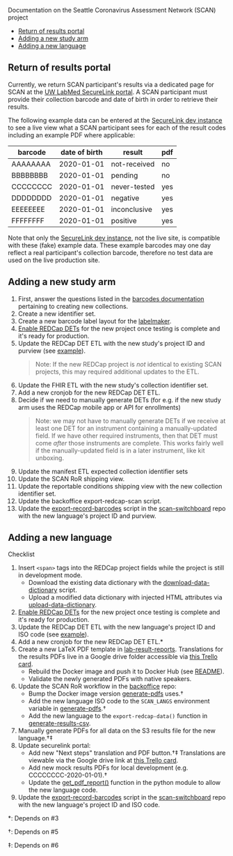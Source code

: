 Documentation on the Seattle Coronavirus Assessment Network (SCAN) project

- [Return of results portal](#return-of-results-portal)
- [Adding a new study arm](#adding-a-new-study-arm)
- [Adding a new language](#adding-a-new-language)

## Return of results portal
Currently, we return SCAN participant's results via a dedicated page for SCAN at the [UW LabMed SecureLink portal].
A SCAN participant must provide their collection barcode and date of birth in order to retrieve their results.

The following example data can be entered at the [SecureLink dev instance] to see a live view what a SCAN participant sees for each of the result codes including an example PDF where applicable:


| barcode | date of birth | result | pdf |
|---|---|---|---|
| AAAAAAAA | 2020-01-01 | not-received | no |
| BBBBBBBB | 2020-01-01 | pending      | no |
| CCCCCCCC | 2020-01-01 | never-tested | yes |
| DDDDDDDD | 2020-01-01 | negative     | yes |
| EEEEEEEE | 2020-01-01 | inconclusive | yes |
| FFFFFFFF | 2020-01-01 | positive     | yes |


Note that only the [SecureLink dev instance], not the live site, is compatible with these (fake) example data.
These example barcodes may one day reflect a real participant's collection barcode, therefore no test data are used on the live production site.


## Adding a new study arm

1. First, answer the questions listed in the [barcodes documentation] pertaining to creating new collections.
2. Create a new identifier set.
3. Create a new barcode label layout for the [labelmaker].
4. [Enable REDCap DETs] for the new project once testing is complete and it's ready for production.
5. Update the REDCap DET ETL with the new study's project ID and purview (see [example]).
   > Note: If the new REDCap project is _not_ identical to existing SCAN projects, this may required additional updates to the ETL.
6. Update the FHIR ETL with the new study's collection identifier set.
7. Add a new cronjob for the new REDCap DET ETL.
8. Decide if we need to manually generate DETs (for e.g. if the new study arm uses the REDCap mobile app or API for enrollments)
   > Note: we may not have to manually generate DETs if we receive at least one DET for an instrument containing a manually-updated field. If we have other required instruments, then that DET must come _after_ those instruments are complete. This works fairly well if the manually-updated field is in a later instrument, like kit unboxing.
9. Update the manifest ETL expected collection identifier sets
10. Update the SCAN RoR shipping view.
11. Update the reportable conditions shipping view with the new collection identifier set.
12. Update the backoffice export-redcap-scan script.
13. Update the [export-record-barcodes] script in the [scan-switchboard] repo with the new language's project ID and purview.


## Adding a new language

Checklist
1. Insert `<span>` tags into the REDCap project fields while the project is still in development mode.
   - Download the existing data dictionary with the [download-data-dictionary] script.
   - Upload a modified data dictionary with injected HTML attributes via [upload-data-dictionary].
2. [Enable REDCap DETs] for the new project once testing is complete and it's ready for production.
3. Update the REDCap DET ETL with the new language's project ID and ISO code (see [example]).
4. Add a new cronjob for the new REDCap DET ETL.*
5. Create a new LaTeX PDF template in [lab-result-reports].
   Translations for the results PDFs live in a Google drive folder accessible via [this Trello card].
   - Rebuild the Docker image and push it to Docker Hub (see [README]).
   - Validate the newly generated PDFs with native speakers.
6. Update the SCAN RoR workflow in the [backoffice] repo:
   - Bump the Docker image version [generate-pdfs] uses.†
   - Add the new language ISO code to the `SCAN_LANGS` environment variable in [generate-pdfs].†
   - Add the new language to the `export-redcap-data()` function in [generate-results-csv].
7. Manually generate PDFs for all data on the S3 results file for the new language.†‡
8. Update securelink portal:
   - Add new "Next steps" translation and PDF button.†‡
     Translations are viewable via the Google drive link at [this Trello card].
   - Add new mock results PDFs for local development (e.g. CCCCCCCC-2020-01-01).†
   - Update the [get_pdf_report()] function in the python module to allow the new language code.
9. Update the [export-record-barcodes] script in the [scan-switchboard] repo with the new language's project ID and ISO code.

*: Depends on #3

†: Depends on #5

‡: Depends on #6


[barcodes documentation]: https://github.com/seattleflu/documentation/wiki/barcodes#creating-new-collections
[labelmaker]: https://github.com/seattleflu/id3c/blob/master/lib/id3c/labelmaker.py
[download-data-dictionary]: https://github.com/seattleflu/backoffice/blob/master/bin/redcap-data-dictionary/download-data-dictionary
[Enable REDCap DETs]: https://github.com/seattleflu/documentation/wiki/redcap#enable-dets-for-a-project
[upload-data-dictionary]: https://github.com/seattleflu/backoffice/blob/master/bin/redcap-data-dictionary/upload-data-dictionary
[example]: https://github.com/seattleflu/id3c-customizations/pull/99/commits/30fe06bc614f41c5fb44d83c5ec58a68a0b22dbd
[lab-result-reports]: https://github.com/seattleflu/lab-result-reports
[this Trello card]: https://trello.com/c/iaS57pKI
[README]: https://github.com/seattleflu/lab-result-reports/blob/master/README.md
[backoffice]: https://github.com/seattleflu/backoffice
[generate-pdfs]: https://github.com/seattleflu/backoffice/blob/master/bin/scan-return-of-results/generate-pdfs
[generate-results-csv]: https://github.com/seattleflu/backoffice/blob/master/bin/scan-return-of-results/generate-results-csv
[get_pdf_report()]: https://github.com/nkrumm/securelink/blob/d82a1871bcbaa7a90ea75b84a507e4cd6bcd8f30/app/__init__.py#L124
[export-record-barcodes]: https://github.com/seattleflu/scan-switchboard/blob/master/bin/export-record-barcodes
[scan-switchboard]: https://github.com/seattleflu/scan-switchboard
[UW LabMed SecureLink portal]: https://securelink.labmed.uw.edu/scan
[SecureLink dev instance]: https://securelink.labmed-dev.uw.edu/scan
